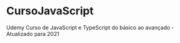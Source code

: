 # CursoJavaScript
 Udemy Curso de JavaScript e TypeScript do básico ao avançado - Atualizado para 2021

